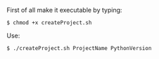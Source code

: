 First of all make it executable by typing: 
```
$ chmod +x createProject.sh
```
Use:
```bash
$ ./createProject.sh ProjectName PythonVersion
```

